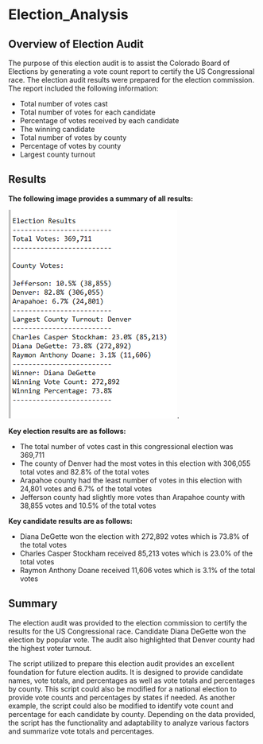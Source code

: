 # Election_Analysis

## Overview of Election Audit 
The purpose of this election audit is to assist the Colorado Board of Elections by generating a vote count report to certify the US Congressional race. The election audit results were prepared for the election commission. The report included the following information:
- Total number of votes cast
- Total number of votes for each candidate
- Percentage of votes received by each candidate
- The winning candidate
- Total number of votes by county
- Percentage of votes by county
- Largest county turnout

## Results

**The following image provides a summary of all results:**

![](/Resources/final_results.png).

**Key election results are as follows:** 
 - The total number of votes cast in this congressional election was 369,711
 - The county of Denver had the most votes in this election with 306,055 total votes and 82.8% of the total votes
 - Arapahoe county had the least number of votes in this election with 24,801 votes and 6.7% of the total votes
 - Jefferson county had  slightly more votes than Arapahoe county with 38,855 votes and 10.5% of the total votes

**Key candidate results are as follows:**
 - Diana DeGette won the election with 272,892 votes which is 73.8% of the total votes
 - Charles Casper Stockham received 85,213 votes which is 23.0% of the total votes
 - Raymon Anthony Doane received 11,606 votes which is 3.1% of the total votes

## Summary
The election audit was provided to the election commission to certify the results for the US Congressional race. Candidate Diana DeGette won the election by popular vote. The audit also highlighted that Denver county had the highest voter turnout. 

The script utilized to prepare this election audit provides an excellent foundation for future election audits. It is designed to provide candidate names, vote totals, and percentages as well as vote totals and percentages by county. This script could also be modified for a national election to provide vote counts and percentages by states if needed. As another example, the script could also be modified to identify vote count and percentage for each candidate by county. Depending on the data provided, the script has the functionality and adaptability to analyze various factors and summarize vote totals and percentages. 
  





